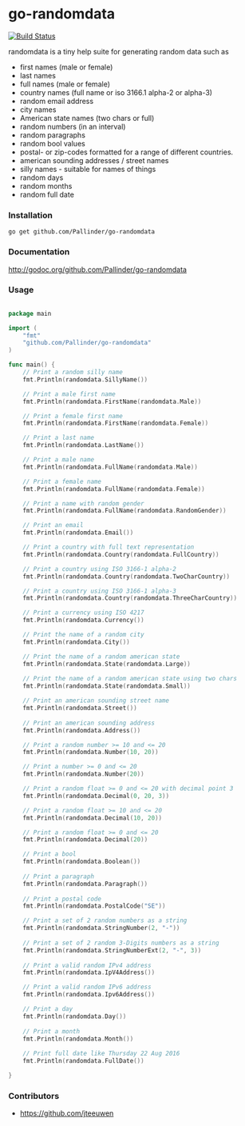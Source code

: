 go-randomdata
==============
[![Build Status](https://travis-ci.org/Pallinder/go-randomdata.png)](https://travis-ci.org/Pallinder/go-randomdata)

randomdata is a tiny help suite for generating random data such as 
* first names (male or female)
* last names
* full names (male or female) 
* country names (full name or iso 3166.1 alpha-2 or alpha-3)
* random email address
* city names
* American state names (two chars or full)
* random numbers (in an interval)
* random paragraphs 
* random bool values
* postal- or zip-codes formatted for a range of different countries.
* american sounding addresses / street names
* silly names - suitable for names of things
* random days
* random months
* random full date

### Installation
```go get github.com/Pallinder/go-randomdata```

### Documentation
http://godoc.org/github.com/Pallinder/go-randomdata

### Usage
```go

package main

import (
	"fmt"
	"github.com/Pallinder/go-randomdata"
)

func main() {
	// Print a random silly name
	fmt.Println(randomdata.SillyName())

	// Print a male first name
	fmt.Println(randomdata.FirstName(randomdata.Male))

	// Print a female first name
	fmt.Println(randomdata.FirstName(randomdata.Female))

	// Print a last name
	fmt.Println(randomdata.LastName())

	// Print a male name
	fmt.Println(randomdata.FullName(randomdata.Male))

	// Print a female name
	fmt.Println(randomdata.FullName(randomdata.Female))

	// Print a name with random gender
	fmt.Println(randomdata.FullName(randomdata.RandomGender))

	// Print an email
	fmt.Println(randomdata.Email())

	// Print a country with full text representation
	fmt.Println(randomdata.Country(randomdata.FullCountry))

	// Print a country using ISO 3166-1 alpha-2
	fmt.Println(randomdata.Country(randomdata.TwoCharCountry))

	// Print a country using ISO 3166-1 alpha-3
	fmt.Println(randomdata.Country(randomdata.ThreeCharCountry))

	// Print a currency using ISO 4217
	fmt.Println(randomdata.Currency())

	// Print the name of a random city
	fmt.Println(randomdata.City())

	// Print the name of a random american state
	fmt.Println(randomdata.State(randomdata.Large))
	
	// Print the name of a random american state using two chars
	fmt.Println(randomdata.State(randomdata.Small))

	// Print an american sounding street name
	fmt.Println(randomdata.Street())
	
	// Print an american sounding address
	fmt.Println(randomdata.Address())

	// Print a random number >= 10 and <= 20
	fmt.Println(randomdata.Number(10, 20))

	// Print a number >= 0 and <= 20
	fmt.Println(randomdata.Number(20))

	// Print a random float >= 0 and <= 20 with decimal point 3
	fmt.Println(randomdata.Decimal(0, 20, 3))

	// Print a random float >= 10 and <= 20
	fmt.Println(randomdata.Decimal(10, 20))

	// Print a random float >= 0 and <= 20
	fmt.Println(randomdata.Decimal(20))

	// Print a bool
	fmt.Println(randomdata.Boolean())
	
	// Print a paragraph
	fmt.Println(randomdata.Paragraph())
	
	// Print a postal code 
	fmt.Println(randomdata.PostalCode("SE"))

	// Print a set of 2 random numbers as a string
	fmt.Println(randomdata.StringNumber(2, "-")) 
	
	// Print a set of 2 random 3-Digits numbers as a string
	fmt.Println(randomdata.StringNumberExt(2, "-", 3)) 
	
	// Print a valid random IPv4 address
	fmt.Println(randomdata.IpV4Address())

	// Print a valid random IPv6 address
	fmt.Println(randomdata.Ipv6Address())

	// Print a day
	fmt.Println(randomdata.Day())
  
	// Print a month
	fmt.Println(randomdata.Month())
  
	// Print full date like Thursday 22 Aug 2016
	fmt.Println(randomdata.FullDate())

}

```

### Contributors
* https://github.com/jteeuwen




